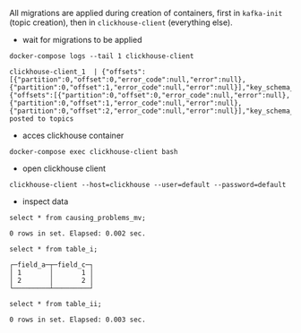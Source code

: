 All migrations are applied during creation of containers, first in ```kafka-init``` (topic creation), then in ```clickhouse-client``` (everything else).


* wait for migrations to be applied

```docker-compose logs --tail 1 clickhouse-client```
```
clickhouse-client_1  | {"offsets":[{"partition":0,"offset":0,"error_code":null,"error":null},{"partition":0,"offset":1,"error_code":null,"error":null}],"key_schema_id":null,"value_schema_id":null}{"offsets":[{"partition":0,"offset":0,"error_code":null,"error":null},{"partition":0,"offset":1,"error_code":null,"error":null},{"partition":0,"offset":2,"error_code":null,"error":null}],"key_schema_id":null,"value_schema_id":null}Data posted to topics
```


* acces clickhouse container

```docker-compose exec clickhouse-client bash```


* open clickhouse client

```clickhouse-client --host=clickhouse --user=default --password=default```


* inspect data

```select * from causing_problems_mv;```
```
0 rows in set. Elapsed: 0.002 sec.
```

```select * from table_i;```
```
┌─field_a─┬─field_c─┐
│ 1       │       1 │
│ 2       │       2 │
└─────────┴─────────┘
```

```select * from table_ii;```
```
0 rows in set. Elapsed: 0.003 sec.
```